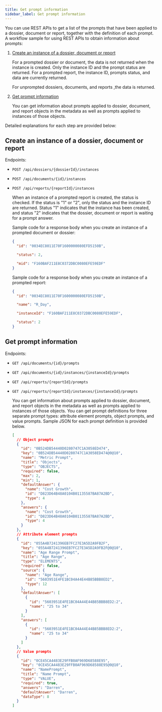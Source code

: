 ```yaml
---
title: Get prompt information
sidebar_label: Get prompt information
---
```


<Available since="2021 Update 1" />

You can use REST APIs to get a list of the prompts that have been applied to a dossier, document or report, together with the definition of each prompt. A workflow sample for using REST APIs to obtain information about prompts:

1. [Create an instance of a dossier, document or report](#create-an-instance-of-a-dossier-document-or-report)

   For a prompted dossier or document, the data is not returned when the instance is created. Only the instance ID and the prompt status are returned. For a prompted report, the instance ID, prompts status, and data are currently returned.

   For unprompted dossiers, documents, and reports ,the data is returned.

1. [Get prompt information](#get-prompt-information)

   You can get information about prompts applied to dossier, document, and report objects in the metadata as well as prompts applied to instances of those objects.

Detailed explanations for each step are provided below:

## Create an instance of a dossier, document or report

Endpoints:

- `POST /api/dossiers/{dossierId}/instances`

- `POST /api/documents/{id}/instances`

- `POST /api/reports/{reportId}/instances`

  When an instance of a prompted report is created, the status is checked. If the status is "1" or "2", only the status and the instance ID are returned. Status "1" indicates that the instance has been created, and status "2" indicates that the dossier, document or report is waiting for a prompt answer.

  Sample code for a response body when you create an instance of a prompted document or dossier:

  ```json
  {
    "id": "0034EC8011E70F1600000080EFD5150B",

    "status": 2,

    "mid": "F160BAF211E8C0372DBC0080EFE59EDF"
  }
  ```

  Sample code for a response body when you create an instance of a prompted report:

  ```json
  {
    "id": "0034EC8011E70F1600000080EFD5150B",

    "name": "R_Day",

    "instanceId": "F160BAF211E8C0372DBC0080EFE59EDF",

    "status": 2
  }
  ```

## Get prompt information

Endpoints:

- `GET /api/documents/{id}/prompts`

- `GET /api/documents/{id}/instances/{instanceId}/prompts`

- `GET /api/reports/{reportId}/prompts`

- `GET /api/reports/{reportId}/instances/{instanceId}/prompts`

  You can get information about prompts applied to dossier, document, and report objects in the metadata as well as prompts applied to instances of those objects. You can get prompt definitions for three separate prompt types: attribute element prompts, object prompts, and value prompts. Sample JSON for each prompt definition is provided below.

  ```json
  [
    // Object prompts
    {
      "id": "0B524DB54440D0280747C1A3058ED474",
      "key": "0B524DB54440D0280747C1A3058ED474@0@10",
      "name": "Metric Prompt",
      "title": "Objects",
      "type": "OBJECTS",
      "required": false,
      "max": 2,
      "min": 1,
      "defaultAnswer": {
        "name": "Cost Growth",
        "id": "D823D64B48A0104B01135587BA87A2BD",
        "type": 4
      },
      "answers": {
        "name": "Cost Growth",
        "id": "D823D64B48A0104B01135587BA87A2BD",
        "type": 4
      }
    },
    // Attribute element prompts
    {
      "id": "055A4B7241396EB7FC27E3A5D2A9FB2F",
      "key": "055A4B7241396EB7FC27E3A5D2A9FB2F@0@10",
      "name": "Age Range Prompt",
      "title": "Age Range",
      "type": "ELEMENTS",
      "required": false,
      "source": {
        "name": "Age Range",
        "id": "5603951E4FE1BC04A44E44B85BBB8ED2",
        "type": 12
      },
      "defaultAnswer": [
        {
          "id": "5603951E4FE1BC04A44E44B85BBB8ED2:2",
          "name": "25 to 34"
        }
      ],
      "answers": [
        {
          "id": "5603951E4FE1BC04A44E44B85BBB8ED2:2",
          "name": "25 to 34"
        }
      ]
    },
    // Value prompts
    {
      "id": "0CE45CA4483E29FFB0AF969D68588E95",
      "key": "0CE45CA4483E29FFB0AF969D68588E95@0@10",
      "name": "NamePrompt",
      "title": "Name Prompt",
      "type": "VALUE",
      "required": true,
      "answers": "Darren",
      "defaultAnswer": "Darren",
      "dataType": 8
    }
  ]
  ```

